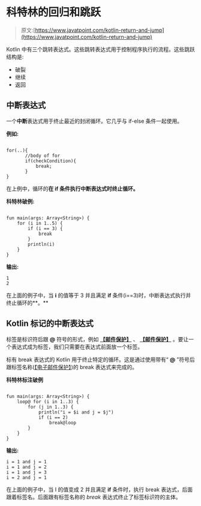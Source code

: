 # 科特林的回归和跳跃

> 原文:[https://www.javatpoint.com/kotlin-return-and-jump](https://www.javatpoint.com/kotlin-return-and-jump)

Kotlin 中有三个跳转表达式。这些跳转表达式用于控制程序执行的流程。这些跳跃结构是:

*   破裂
*   继续
*   返回

## 中断表达式

一个**中断**表达式用于终止最近的封闭循环。它几乎与 if-else 条件一起使用。

**例如:**

```

for(..){
       //body of for
       if(checkCondition){
           break;
       }
}

```

在上例中，循环的**在 **if** 条件执行中断表达式时终止循环。**

**科特林破例:**

```

fun main(args: Array<String>) {
    for (i in 1..5) {
        if (i == 3) {
            break
        }
        println(i)
    }
}

```

**输出:**

```
1
2

```

在上面的例子中，当 **i** 的值等于 3 并且满足 **if** 条件(i==3)时，中断表达式执行并终止循环的**。**

## Kotlin 标记的中断表达式

标签是标识符后跟 **@** 符号的形式，例如 **[【邮件保护】](/cdn-cgi/l/email-protection)** 、 **[【邮件保护】](/cdn-cgi/l/email-protection)** 。要让一个表达式成为标签，我们只需要在表达式前面放一个标签。

标有 break 表达式的 Kotlin 用于终止特定的循环。这是通过使用带有“ **@** ”符号后跟标签名称([【电子邮件保护】](/cdn-cgi/l/email-protection))的 break 表达式来完成的。

**科特林标注破例**

```

fun main(args: Array<String>) {
    loop@ for (i in 1..3) {
        for (j in 1..3) {
            println("i = $i and j = $j")
            if (i == 2)
                break@loop
        }
    }
}

```

**输出:**

```
i = 1 and j = 1
i = 1 and j = 2
i = 1 and j = 3
i = 2 and j = 1

```

在上面的例子中，当 I 的值变成 2 并且满足 **if** 条件时，执行 break 表达式，后面跟着标签名。后面跟有标签名称的 *break* 表达式终止了标签标识符的主体。